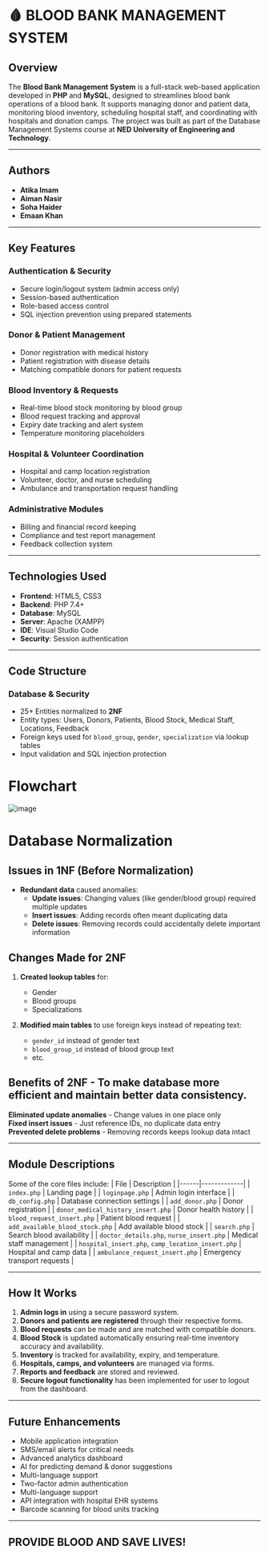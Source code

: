 # 🩸 BLOOD BANK MANAGEMENT SYSTEM

## Overview

The **Blood Bank Management System** is a full-stack web-based application developed in **PHP** and **MySQL**, designed to streamlines blood bank operations of a blood bank. It supports managing donor and patient data, monitoring blood inventory, scheduling hospital staff, and coordinating with hospitals and donation camps. The project was built as part of the Database Management Systems course at **NED University of Engineering and Technology**.

---

## Authors

- **Atika Imam**   
- **Aiman Nasir**  
- **Soha Haider** 
- **Emaan Khan**  

---

## Key Features

### Authentication & Security
- Secure login/logout system (admin access only)
- Session-based authentication
- Role-based access control
- SQL injection prevention using prepared statements

### Donor & Patient Management
- Donor registration with medical history
- Patient registration with disease details
- Matching compatible donors for patient requests

### Blood Inventory & Requests
- Real-time blood stock monitoring by blood group
- Blood request tracking and approval
- Expiry date tracking and alert system
- Temperature monitoring placeholders

### Hospital & Volunteer Coordination
- Hospital and camp location registration
- Volunteer, doctor, and nurse scheduling
- Ambulance and transportation request handling

### Administrative Modules
- Billing and financial record keeping
- Compliance and test report management
- Feedback collection system
  
---

## Technologies Used

- **Frontend**: HTML5, CSS3  
- **Backend**: PHP 7.4+  
- **Database**: MySQL  
- **Server**: Apache (XAMPP)  
- **IDE**: Visual Studio Code  
- **Security**: Session authentication
---

## Code Structure

### Database & Security

- 25+ Entities normalized to **2NF**
- Entity types: Users, Donors, Patients, Blood Stock, Medical Staff, Locations, Feedback
- Foreign keys used for `blood_group`, `gender`, `specialization` via lookup tables 
- Input validation and SQL injection protection

# Flowchart
![image](https://github.com/user-attachments/assets/dc14e0f3-5cac-4fe0-8692-da9e2e86c74a)



  
# Database Normalization
## Issues in 1NF (Before Normalization)
- **Redundant data** caused anomalies:
  - **Update issues**: Changing values (like gender/blood group) required multiple updates
  - **Insert issues**: Adding records often meant duplicating data
  - **Delete issues**: Removing records could accidentally delete important information

## Changes Made for 2NF
1. **Created lookup tables** for:
   - Gender
   - Blood groups
   - Specializations

2. **Modified main tables** to use foreign keys instead of repeating text:
   - `gender_id` instead of gender text
   - `blood_group_id` instead of blood group text
   - etc.

## Benefits of 2NF - To make database more efficient and maintain better data consistency.
**Eliminated update anomalies** - Change values in one place only  
**Fixed insert issues** - Just reference IDs, no duplicate data entry  
**Prevented delete problems** - Removing records keeps lookup data intact  

---

## Module Descriptions
Some of the core files include:
| File | Description |
|------|-------------|
| `index.php` | Landing page |
| `loginpage.php` | Admin login interface |
| `db_config.php` | Database connection settings |
| `add_donor.php` | Donor registration |
| `donor_medical_history_insert.php` | Donor health history |
| `blood_request_insert.php` | Patient blood request |
| `add_available_blood_stock.php` | Add available blood stock |
| `search.php` | Search blood availability |
| `doctor_details.php`, `nurse_insert.php` | Medical staff management |
| `hospital_insert.php`, `camp_location_insert.php` | Hospital and camp data |
| `ambulance_request_insert.php` | Emergency transport requests |

---

## How It Works

1. **Admin logs in** using a secure password system.
2. **Donors and patients are registered** through their respective forms.
3. **Blood requests** can be made and are matched with compatible donors.
4. **Blood Stock** is updated automatically ensuring real-time inventory accuracy and availability.
5. **Inventory** is tracked for availability, expiry, and temperature.
6. **Hospitals, camps, and volunteers** are managed via forms.
7. **Reports and feedback** are stored and reviewed.
8. **Secure logout functionality** has been implemented for user to logout from the dashboard.

---

## Future Enhancements

- Mobile application integration
- SMS/email alerts for critical needs
- Advanced analytics dashboard
- AI for predicting demand & donor suggestions 
- Multi-language support  
- Two-factor admin authentication
- Multi-language support
- API integration with hospital EHR systems  
- Barcode scanning for blood units tracking

---

## PROVIDE BLOOD AND SAVE LIVES!
